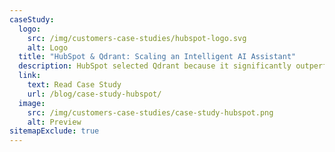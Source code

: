 ```yaml
---
caseStudy:
  logo:
    src: /img/customers-case-studies/hubspot-logo.svg
    alt: Logo
  title: "HubSpot & Qdrant: Scaling an Intelligent AI Assistant"
  description: HubSpot selected Qdrant because it significantly outperformed alternatives, ensuring that Breeze AI could quickly retrieve and rank relevant data. This was crucial for recommendation systems and contextual content retrieval, where speed and accuracy directly impact user engagement and satisfaction.
  link:
    text: Read Case Study
    url: /blog/case-study-hubspot/
  image:
    src: /img/customers-case-studies/case-study-hubspot.png
    alt: Preview
sitemapExclude: true
---
```

